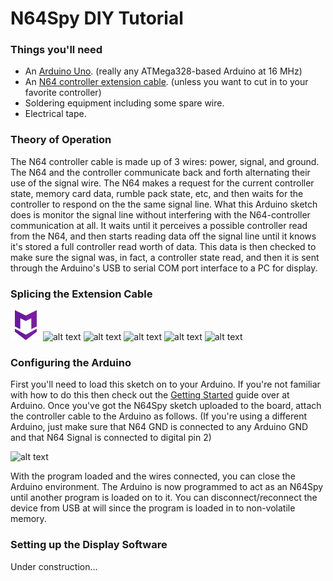 N64Spy DIY Tutorial
======

### Things you'll need
* An [Arduino Uno](http://arduino.cc/en/Main/ArduinoBoardUno). (really any ATMega328-based Arduino at 16 MHz)
* An [N64 controller extension cable](http://www.amazon.com/s/?field-keywords=n64%20extension%20cable). (unless you want to cut in to your favorite controller)
* Soldering equipment including some spare wire.
* Electrical tape.

### Theory of Operation

The N64 controller cable is made up of 3 wires: power, signal, and ground.  The N64 and the controller communicate back and forth alternating their use of
the signal wire.  The N64 makes a request for the current controller state, memory card data, rumble pack state, etc, and then waits for the controller to respond
on the the same signal line.  What this Arduino sketch does is monitor the signal line without interfering with the N64-controller communication at all.  It
waits until it perceives a possible controller read from the N64, and then starts reading data off the signal line until it knows it's stored a full controller
read worth of data.  This data is then checked to make sure the signal was, in fact, a controller state read, and then it is sent through the Arduino's
USB to serial COM port interface to a PC for display.

### Splicing the Extension Cable

![alt text](https://github.com/adam-p/markdown-here/raw/master/src/common/images/icon48.png "Logo Title Text 1")
![alt text](https://github.com/jeremyaburns/N64Spy/raw/master/tutorial-images/cut.jpg "")
![alt text](https://github.com/jeremyaburns/N64Spy/raw/master/tutorial-images/stripped.jpg "")
![alt text](https://github.com/jeremyaburns/N64Spy/raw/master/tutorial-images/solder.jpg "")
![alt text](https://github.com/jeremyaburns/N64Spy/raw/master/tutorial-images/spliced.jpg "")
![alt text](https://github.com/jeremyaburns/N64Spy/raw/master/tutorial-images/tapedup.jpg "")

### Configuring the Arduino

First you'll need to load <a>this sketch</a> on to your Arduino.  If you're not familiar with how to do this then check out the
[Getting Started](http://arduino.cc/en/Guide/HomePage) guide over at Arduino.  Once you've got the N64Spy sketch uploaded to the
board, attach the controller cable to the Arduino as follows.  (If you're using a different Arduino, just make sure that N64 GND is connected
to any Arduino GND and that N64 Signal is connected to digital pin 2)

![alt text](https://github.com/jeremyaburns/N64Spy/raw/master/tutorial-images/wiring.jpg "")

With the program loaded and the wires connected, you can close the Arduino environment. The Arduino is now programmed to act as an N64Spy
until another program is loaded on to it.  You can disconnect/reconnect the device from USB at will since the program is loaded in to non-volatile
memory.

### Setting up the Display Software

Under construction...
